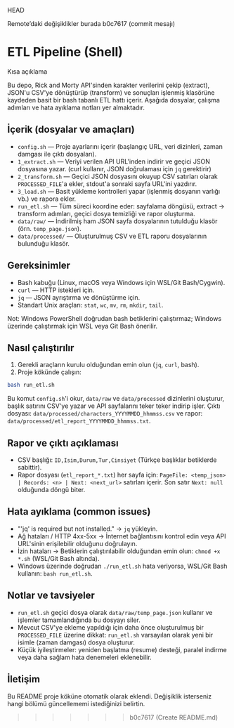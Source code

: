 HEAD


Remote’daki değişiklikler burada
b0c7617 (commit mesajı)
# ETL Pipeline (Shell)

Kısa açıklama

Bu depo, Rick and Morty API'sinden karakter verilerini çekip (extract), JSON'u CSV'ye dönüştürüp (transform) ve sonuçları işlenmiş klasörüne kaydeden basit bir bash tabanlı ETL hattı içerir. Aşağıda dosyalar, çalışma adımları ve hata ayıklama notları yer almaktadır.

## İçerik (dosyalar ve amaçları)

- `config.sh` — Proje ayarlarını içerir (başlangıç URL, veri dizinleri, zaman damgası ile çıktı dosyaları).
- `1_extract.sh` — Veriyi verilen API URL'inden indirir ve geçici JSON dosyasına yazar. (curl kullanır, JSON doğrulaması için `jq` gerektirir)
- `2_transform.sh` — Geçici JSON dosyasını okuyup CSV satırları olarak `PROCESSED_FILE`'a ekler, stdout'a sonraki sayfa URL'ini yazdırır.
- `3_load.sh` — Basit yükleme kontrolleri yapar (işlenmiş dosyanın varlığı vb.) ve rapora ekler.
- `run_etl.sh` — Tüm süreci koordine eder: sayfalama döngüsü, extract → transform adımları, geçici dosya temizliği ve rapor oluşturma.
- `data/raw/` — İndirilmiş ham JSON sayfa dosyalarının tutulduğu klasör (örn. `temp_page.json`).
- `data/processed/` — Oluşturulmuş CSV ve ETL raporu dosyalarının bulunduğu klasör.

## Gereksinimler

- Bash kabuğu (Linux, macOS veya Windows için WSL/Git Bash/Cygwin).
- `curl` — HTTP istekleri için.
- `jq` — JSON ayrıştırma ve dönüştürme için.
- Standart Unix araçları: `stat`, `wc`, `mv`, `rm`, `mkdir`, `tail`.

Not: Windows PowerShell doğrudan bash betiklerini çalıştırmaz; Windows üzerinde çalıştırmak için WSL veya Git Bash önerilir.

## Nasıl çalıştırılır

1. Gerekli araçların kurulu olduğundan emin olun (`jq`, `curl`, bash).
2. Proje kökünde çalışın:

```bash
bash run_etl.sh
```

Bu komut `config.sh`'i okur, `data/raw` ve `data/processed` dizinlerini oluşturur, başlık satırını CSV'ye yazar ve API sayfalarını teker teker indirip işler. Çıktı dosyası: `data/processed/characters_YYYYMMDD_hhmmss.csv` ve rapor: `data/processed/etl_report_YYYYMMDD_hhmmss.txt`.

## Rapor ve çıktı açıklaması

- CSV başlığı: `ID,Isim,Durum,Tur,Cinsiyet` (Türkçe başlıklar betiklerde sabittir).
- Rapor dosyası (`etl_report_*.txt`) her sayfa için: `PageFile: <temp_json> | Records: <n> | Next: <next_url>` satırları içerir. Son satır `Next: null` olduğunda döngü biter.

## Hata ayıklama (common issues)

- "'jq' is required but not installed." → `jq` yükleyin.
- Ağ hataları / HTTP 4xx-5xx → İnternet bağlantısını kontrol edin veya API URL'sinin erişilebilir olduğunu doğrulayın.
- İzin hataları → Betiklerin çalıştırılabilir olduğundan emin olun: `chmod +x *.sh` (WSL/Git Bash altında).
- Windows üzerinde doğrudan `./run_etl.sh` hata veriyorsa, WSL/Git Bash kullanın: `bash run_etl.sh`.

## Notlar ve tavsiyeler

- `run_etl.sh` geçici dosya olarak `data/raw/temp_page.json` kullanır ve işlemler tamamlandığında bu dosyayı siler.
- Mevcut CSV'ye ekleme yapıldığı için daha önce oluşturulmuş bir `PROCESSED_FILE` üzerine dikkat: `run_etl.sh` varsayılan olarak yeni bir isimle (zaman damgası) dosya oluşturur.
- Küçük iyileştirmeler: yeniden başlatma (resume) desteği, paralel indirme veya daha sağlam hata denemeleri eklenebilir.

## İletişim

Bu README proje köküne otomatik olarak eklendi. Değişiklik isterseniz hangi bölümü güncellememi istediğinizi belirtin.
>>>>>>> b0c7617 (Create README.md)
